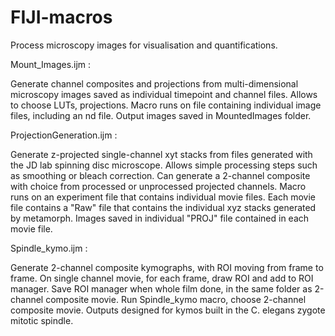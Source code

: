 # FIJI-macros
Process microscopy images for visualisation and quantifications.

Mount_Images.ijm :

Generate channel composites and projections from multi-dimensional microscopy images saved as individual timepoint and channel files.
Allows to choose LUTs, projections.
Macro runs on file containing individual image files, including an nd file.
Output images saved in MountedImages folder.

ProjectionGeneration.ijm :

Generate z-projected single-channel xyt stacks from files generated with the JD lab spinning disc microscope.
Allows simple processing steps such as smoothing or bleach correction.
Can generate a 2-channel composite with choice from processed or unprocessed projected channels.
Macro runs on an experiment file that contains individual movie files. Each movie file contains a "Raw" file that contains the individual xyz stacks generated by metamorph.
Images saved in individual "PROJ" file contained in each movie file.

Spindle_kymo.ijm :

Generate 2-channel composite kymographs, with ROI moving from frame to frame.
On single channel movie, for each frame, draw ROI and add to ROI manager.
Save ROI manager when whole film done, in the same folder as 2-channel composite movie.
Run Spindle_kymo macro, choose 2-channel composite movie.
Outputs designed for kymos built in the C. elegans zygote mitotic spindle.
